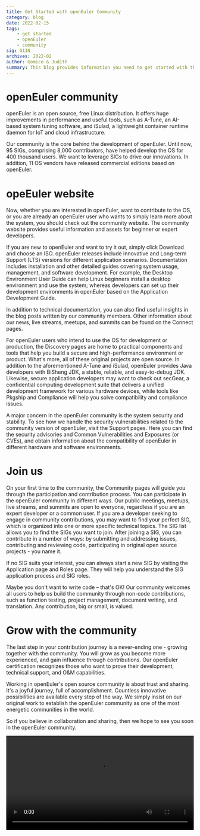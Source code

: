 ```yaml
---
title: Get Started with openEuler Community
category: blog 
date: 2022-02-15
tags: 
    - get started
    - openEuler
    - community
sig: G11N
archives: 2022-02
author: Gomico & Judith
summary: This blog provides information you need to get started with the openEuler community quickly.
---
```






# openEuler community
openEuler is an open source, free Linux distribution. It offers huge improvements in performance and useful tools, such as A-Tune, an AI-based system tuning software, and iSulad, a lightweight container runtime daemon for IoT and cloud infrastructure.

Our community is the core behind the development of openEuler. Until now, 95 SIGs, comprising 8,000 contributors, have helped develop the OS for 400 thousand users. We want to leverage SIGs to drive our innovations. In addition, 11 OS vendors have released commercial editions based on openEuler. 
# opeEuler website
Now, whether you are interested in openEuler, want to contribute to the OS, or you are already an openEuler user who wants to simply learn more about the system, you should check out the community website. The community website provides useful information and assets for beginner or expert developers.

If you are new to openEuler and want to try it out, simply click Download and choose an ISO. openEuler releases include innovative and Long-term Support (LTS) versions for different application scenarios. Documentation includes installation and other detailed guides covering system usage, management, and software development. For example, the Desktop Environment User Guide can help Linux beginners install a desktop environment and use the system; whereas developers can set up their development environments in openEuler based on the Application Development Guide.

In addition to technical documentation, you can also find useful insights in the blog posts written by our community members. Other information about our news, live streams, meetups, and summits can be found on the Connect pages.

For openEuler users who intend to use the OS for development or production, the Discovery pages are home to practical components and tools that help you build a secure and high-performance environment or product. What's more, all of these original projects are open source. In addition to the aforementioned A-Tune and iSulad, openEuler provides Java developers with BiSheng JDK, a stable, reliable, and easy-to-debug JDK. Likewise, secure application developers may want to check out secGear, a confidential computing development suite that delivers a unified development framework for various hardware devices, while tools like Pkgship and Compliance will help you solve compatibility and compliance issues.

A major concern in the openEuler community is the system security and stability. To see how we handle the security vulnerabilities related to the community version of openEuler, visit the Support pages. Here you can find the security advisories and Common Vulnerabilities and Exposures (or CVEs), and obtain information about the compatibility of openEuler in different hardware and software environments.
# Join us
On your first time to the community, the Community pages will guide you through the participation and contribution process. You can participate in the openEuler community in different ways. Our public meetings, meetups, live streams, and summits are open to everyone, regardless if you are an expert developer or a common user. If you are a developer seeking to engage in community contributions, you may want to find  your perfect SIG, which is organized into one or more specific technical topics. The SIG list allows you to find the SIGs you want to join. After joining a SIG, you can contribute in a number of ways: by submitting and addressing issues, contributing and reviewing code, participating in original open source projects - you name it.

If no SIG suits your interest, you can always start a new SIG by visiting the Application page and Roles page. They will help you understand the SIG application process and SIG roles.

Maybe you don't want to write code – that's OK! Our community welcomes all users to help us build the community through non-code contributions, such as function testing, project management, document writing, and translation. Any contribution, big or small, is valued.
# Grow with the community
The last step in your contribution journey is a never-ending one - growing together with the community. You will grow as you become more experienced, and gain influence through contributions. Our openEuler certification recognizes those who want to prove their development, technical support, and O&M capabilities.

Working in openEuler's open source community is about trust and sharing. It's a joyful journey, full of accomplishment. Countless innovative possibilities are available every step of the way. We simply insist on our original work to establish the openEuler community as one of the most energetic communities in the world. 

So if you believe in collaboration and sharing, then we hope to see you soon in the openEuler community.

<video width="100%" controls>
    <source type="video/mp4"  
    src="https://openeuler-website-beijing.obs.cn-north-4.myhuaweicloud.com/Blog_video/Get%2BStarted%2Bwith%2Bthe%2BopenEuler%2BCommunity.mp4">
</video>
